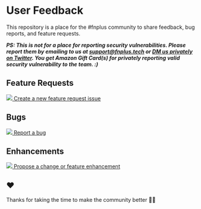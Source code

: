 # User Feedback

This repository is a place for the #fnplus community to share feedback, bug reports, and feature requests.

***PS: This is not for a place for reporting security vulnerabilities. Please report them by emailing to us at [support@fnplus.tech](mailto:support@fnplus.tech) or [DM us privately on Twitter](https://twitter.com/fnplusofficial). You get Amazon Gift Card(s) for privately reporting valid security vulnerability to the team. :)***

## Feature Requests

[![](https://media.giphy.com/media/E0cyxhawhe9dm/200w_d.gif)
Create a new feature request issue](https://github.com/fnplus/feedback/issues/new?assignees=&labels=&template=feature_request.md&title=)

## Bugs

[![](https://media.giphy.com/media/t7MWRoExDRF72/200w_d.gif)
Report a bug](https://github.com/fnplus/feedback/issues/new?assignees=&labels=bug&template=bug_report.md&title=)

## Enhancements

[![](https://media.giphy.com/media/nR4L10XlJcSeQ/giphy-downsized.gif)
Propose a change or feature enhancement](https://github.com/fnplus/feedback/issues/new?assignees=&labels=enhancement&template=feature-enhancement.md&title=)

## ❤️

Thanks for taking the time to make the community better 🙌🍺
